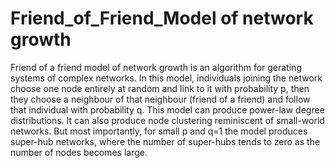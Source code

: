 # Friend_of_Friend_Model of network growth
 Friend of a friend model of network growth is an algorithm for gerating systems of complex networks. In this model, individuals joining the network choose one node entirely at random and link to it with probability p, then they choose a neighbour of that neighbour (friend of a friend) and follow that individual with probability q. This model can produce power-law degree distributions. It can also produce node clustering reminiscent of small-world networks. But most importantly, for small p and q=1 the model produces super-hub networks, where the number of super-hubs tends to zero as the number of nodes becomes large. 
